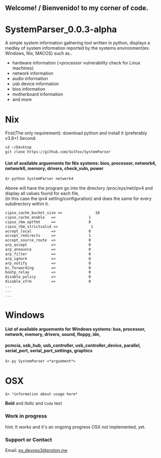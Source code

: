 ## Welcome! / Bienvenido! to my corner of code.

# SystemParser_0.0.3-alpha

A simple system information gathering tool written in python, displays a medley of system information
reported by the systems environment(ex. Windows, Nix, MACOS) such as..<br>
- hardware information (>processor vulnerability check for Linux machines)
- network information
- audio information
- usb device information
- bios information
- motherboard information
- and more 

# Nix
First(The only requirement): download python and install it (preferably v3.8+)
Second: 
```markdown
cd ~/Desktop
git clone https://github.com/SolFox/SystemParser
```

#### List of available arguements for Nix systems: bios, processor, network4, network6, memory, drivers, check_vuln, power
```markdown
$> python SystemParser network4
```
Above will have the program go into the directory /proc/sys/net/ipv4 and display all values found for each file,<br>
(in this case the ipv4 setting/configuration) and does the same for every subdirectory within it.

```markdown
cipso_cache_bucket_size =>               10              
cipso_cache_enable   =>               1               
cipso_rbm_optfmt     =>               0               
cipso_rbm_strictvalid =>               1               
accept_local         =>               0               
accept_redirects     =>               1               
accept_source_route  =>               0               
arp_accept           =>               0               
arp_announce         =>               0               
arp_filter           =>               0               
arp_ignore           =>               0               
arp_notify           =>               0               
bc_forwarding        =>               0               
bootp_relay          =>               0               
disable_policy       =>               0               
disable_xfrm         =>               0
...
...
...
```

# Windows
#### List of available arguements for Windows systems: bus, processor, network, memory, drivers, sound, floppy, ide,
#### pcmcia, usb_hub, usb_controller, usb_controller_device, parallel, serial_port, serial_port_settings, graphics
```markdown
$> py SystemParser <*arguement*>
```

# OSX
```markdown
$> *information about usage here*
```

**Bold** and _Italic_ and `Code` text

### Work in progress
hint: It works and it's an ongoing progress
OSX not implemented, yet.

### Support or Contact
Email: py_devops3@proton.me
